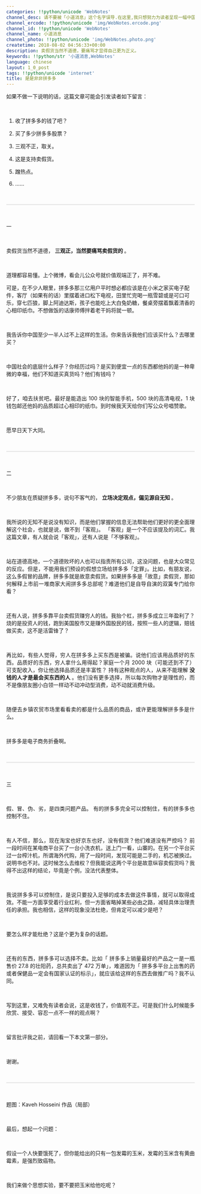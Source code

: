 ```yaml
---
categories: !!python/unicode 'WebNotes'
channel_desc: 请不要被「小道消息」这个名字误导.在这里,我只想努力为读者呈现一幅中国互联网的清明上河图.
channel_ercode: !!python/unicode 'img/WebNotes.ercode.png'
channel_id: !!python/unicode 'WebNotes'
channel_name: 小道消息
channel_photo: !!python/unicode 'img/WebNotes.photo.png'
createtime: 2018-08-02 04:56:33+00:00
description: 卖假货当然不道德，要痛骂才显得自己更为正义。
keywords: !!python/str '小道消息,WebNotes'
language: chinese
layout: 1_0_post
tags: !!python/unicode 'internet'
title: 是是非非拼多多
---
```

<div class="rich_media_content" id="js_content">
<p style="text-align: justify;">
         如果不做一下说明的话，这篇文章可能会引发读者如下留言：
        </p>
<p>
<br/>
</p>
<ol class="list-paddingleft-2" style="list-style-type: decimal;">
<li>
<p style="text-align: justify;">
           收了拼多多的钱了吧？
          </p>
</li>
<li>
<p style="text-align: justify;">
           买了多少拼多多股票？
          </p>
</li>
<li>
<p style="text-align: justify;">
           三观不正，取关。
          </p>
</li>
<li>
<p style="text-align: justify;">
           这是支持卖假货。
          </p>
</li>
<li>
<p>
           蹭热点。
          </p>
</li>
<li>
<p>
           ……
          </p>
</li>
</ol>
<p style="white-space: normal;">
<br/>
</p>
<hr style="margin-top: 1em;margin-bottom: 1em;white-space: normal;max-width: 100%;font-family: Lato, Helvetica, Arial, freesans, clean, sans-serif;border-right-width: 0px;border-bottom-width: 0px;border-left-width: 0px;border-top-style: solid;border-top-color: rgb(234, 234, 234);height: 1px;color: rgb(51, 51, 51);font-size: 15px;box-sizing: border-box !important;word-wrap: break-word !important;"/>
<p style="white-space: normal;">
<br/>
</p>
<p style="text-align: start;">
<span style="text-align: justify;">
          一
         </span>
</p>
<p style="text-align: start;">
<span style="text-align: justify;">
<br/>
</span>
</p>
<p style="text-align: justify;">
<span style="text-align: justify;">
          卖假货当然不道德，
          <strong>
           三观正，当然要痛骂卖假货的
          </strong>
          。
         </span>
<br/>
</p>
<p style="text-align: justify;">
<br/>
</p>
<p style="text-align: justify;">
         道理都容易懂。上个微博，看会儿公众号就价值观端正了，并不难。

可是，在不少人眼里，拼多多那三亿用户平时想必都应该是在小米之家买电子配件，客厅（如果有的话）里摆着进口松下电视，田里忙完喝一瓶雪碧或是可口可乐，穿七匹狼，脚上阿迪达斯，孩子也能吃上大白兔奶糖，餐桌旁摆着飘着清香的心相印纸巾。不想做饭的话康师傅拌着老干妈将就一顿。
        </p>
<p style="text-align: justify;">
<br/>
</p>
<p style="text-align: justify;">
         我告诉你中国至少一半人过不上这样的生活。你来告诉我他们应该买什么？去哪里买？
        </p>
<p style="text-align: justify;">
<br/>
</p>
<p style="text-align: justify;">
         中国社会的底层什么样子？你经历过吗？是买到便宜一点的东西都他妈的是一种卑微的幸福，他们不知道买真货吗？他们有钱吗？
        </p>
<p style="text-align: justify;">
<br/>
</p>
<p style="text-align: justify;">
         好了，咱去扶贫吧。最好是能造出 100 块的智能手机，500 块的高清电视，1 块钱包邮还他妈的品质超过心相印的纸巾。到时候我天天给你们写公众号唱赞歌。
        </p>
<p style="text-align: justify;">
<br/>
</p>
<p style="text-align: justify;">
         愿早日天下大同。
        </p>
<p>
<br/>
</p>
<hr style="margin-top: 1em;margin-bottom: 1em;white-space: normal;max-width: 100%;font-family: Lato, Helvetica, Arial, freesans, clean, sans-serif;border-right-width: 0px;border-bottom-width: 0px;border-left-width: 0px;border-top-style: solid;border-top-color: rgb(234, 234, 234);height: 1px;color: rgb(51, 51, 51);font-size: 15px;box-sizing: border-box !important;word-wrap: break-word !important;"/>
<p style="white-space: normal;">
<br/>
</p>
<p>
<span style="text-align: justify;">
          二
         </span>
</p>
<p>
<span style="text-align: justify;">
<br/>
</span>
</p>
<p>
<span style="text-align: justify;">
          不少朋友在质疑拼多多，说句不客气的，
          <strong>
           立场决定观点，偏见源自无知
          </strong>
          。
         </span>
</p>
<p>
<br/>
</p>
<p style="text-align: justify;">
<span style="text-align: justify;">
          我所说的无知不是说没有知识，而是他们掌握的信息无法帮助他们更好的更全面理解这个社会，也就是说，做不到「客观」。 「客观」是一个不应该提及的词汇。我这篇文章，有人就会说「客观」，还有人说是「不够客观」。
         </span>
</p>
<p style="text-align: justify;">
<span style="text-align: justify;">
<br/>
</span>
</p>
<p style="text-align: justify;">
<span style="text-align: justify;">
          站在道德高地，一个道德败坏的人也可以指责所有公司，这没问题，也是大众常见的反应。但是，不能用我们预设的假想立场给拼多多「定罪」。比如，有朋友说，这么多假冒的品牌，拼多多就是故意卖假货。如果拼多多是「故意」卖假货，那如何解释上市前一堆商家大闹拼多多总部呢？难道他们是自导自演的双簧专门给你看？
         </span>
</p>
<p style="text-align: justify;">
<span style="text-align: justify;">
<br/>
</span>
</p>
<p style="text-align: justify;">
<span style="text-align: justify;">
          还有人说，拼多多靠平台卖假货赚穷人的钱。我抬个杠，拼多多成立三年盈利了？烧的是投资人的钱，跑到美国股市又是赚外国股民的钱，按照一些人的逻辑，赔钱做买卖，这不是活雷锋了？
         </span>
</p>
<p style="text-align: justify;">
<span style="text-align: justify;">
<br/>
</span>
</p>
<p style="text-align: justify;">
<span style="text-align: justify;">
          再比如，有些人觉得，穷人在拼多多上买东西是被骗。说他们应该用品质好的东西。品质好的东西，穷人拿什么用得起？家庭一个月 2000 块（可能还到不了）可支配收入，你让他选择品质还是丰富性？
         </span>
         持有这种观点的人，从来不能理解
         <strong>
          没钱的人才是最会买东西的人
         </strong>
         。他们没有更多选择，所以每次购物才是理性的，而不是像朋友圈小白领一样动不动冲动型消费，动不动就消费升级。
        </p>
<p style="text-align: justify;">
<br/>
</p>
<p style="text-align: justify;">
         随便去乡镇农贸市场里看看卖的都是什么品质的商品，或许更能理解拼多多是什么。
        </p>
<p style="text-align: justify;">
<br/>
</p>
<p style="text-align: justify;">
         拼多多是电子商务折叠啊。
        </p>
<p style="white-space: normal;">
<br/>
</p>
<hr style="margin-top: 1em;margin-bottom: 1em;white-space: normal;max-width: 100%;font-family: Lato, Helvetica, Arial, freesans, clean, sans-serif;border-right-width: 0px;border-bottom-width: 0px;border-left-width: 0px;border-top-style: solid;border-top-color: rgb(234, 234, 234);height: 1px;color: rgb(51, 51, 51);font-size: 15px;box-sizing: border-box !important;word-wrap: break-word !important;"/>
<p style="white-space: normal;">
<br/>
</p>
<p>
<span style="text-align: justify;">
          三
         </span>
<span style="text-align: justify;">
<br/>
</span>
</p>
<p>
<span style="text-align: justify;">
<br/>
</span>
</p>
<p style="text-align: justify;">
<span style="text-align: justify;">
          假、冒、伪、劣，是四类问题产品。
         </span>
<span style="text-align: justify;">
          有的拼多多完全可以控制住，有的拼多多也控制不住。
         </span>
</p>
<p style="text-align: justify;">
<span style="text-align: justify;">
<br/>
</span>
</p>
<p style="text-align: justify;">
<span style="text-align: justify;">
          有人不信，那么，现在淘宝也好京东也好，没有假货？他们难道没有严控吗？
          <span style="text-align: justify;">
           前一段时间在某电商平台买了一台小洗衣机，送上门一看，山寨的。在另一个平台买过一台榨汁机，所谓海外代购，用了一段时间，发现可能是二手的，机芯被换过。说明书也不对。这时候怎么去维权？但我能说这两个平台是故意纵容卖假货吗？我得不出这样的结论，毕竟是个例，没法代表整体。
          </span>
</span>
</p>
<p style="text-align: justify;">
<span style="text-align: justify;">
<br/>
</span>
</p>
<p style="text-align: justify;">
<span style="text-align: justify;">
          我说拼多多可以控制住，是说只要投入足够的成本去做这件事情，就可以取得成效。不能一方面享受着行业红利，但一方面省略掉某些必由之路，减轻具体治理责任的承担。我也相信，这样的现象没法杜绝，但肯定可以减少是吧？
         </span>
</p>
<p style="text-align: justify;">
<span style="text-align: justify;">
<br/>
</span>
</p>
<p style="text-align: justify;">
<span style="text-align: justify;">
          要怎么样才能杜绝？这是个更为复杂的话题。
         </span>
</p>
<p style="text-align: justify;">
<span style="text-align: justify;">
<br/>
</span>
</p>
<p style="text-align: justify;">
         还有的东西，拼多多可以选择不卖。比如「
         <span style="">
          拼多多上销量最好的产品之一是一瓶售价 27.8 的壮阳药，总共卖出了 472 万单」，难道因为「
          <span style="">
           拼多多平台上出售的药或者保健品一定会有国家认证的标示」，就应该给这样的东西去做推广吗？我不认同。
          </span>
</span>
</p>
<p style="text-align: justify;">
<span style="text-align: justify;">
<br/>
</span>
</p>
<p style="text-align: justify;">
<span style="text-align: justify;">
          写到这里，又难免有读者会说，这是收钱了，价值观不正。可是我们什么时候能多欣赏、接受、容忍一点不一样的观点啊？
         </span>
</p>
<p style="text-align: justify;">
<span style="text-align: justify;">
<br/>
</span>
</p>
<p style="text-align: justify;">
         留言批评我之前，请回看一下本文第一部分。
        </p>
<p style="text-align: justify;">
<br/>
</p>
<p style="text-align: justify;">
         谢谢。
        </p>
<p style="text-align: justify;">
<br/>
</p>
<hr style="margin-top: 1em;margin-bottom: 1em;white-space: normal;max-width: 100%;font-family: Lato, Helvetica, Arial, freesans, clean, sans-serif;border-right-width: 0px;border-bottom-width: 0px;border-left-width: 0px;border-top-style: solid;border-top-color: rgb(234, 234, 234);height: 1px;color: rgb(51, 51, 51);font-size: 15px;box-sizing: border-box !important;word-wrap: break-word !important;"/>
<p style="white-space: normal;">
<br/>
</p>
<p>
         题图：Kaveh Hosseini 作品（局部）
        </p>
<p>
<br/>
</p>
<p style="text-align: justify;">
         最后，想起一个问题：
        </p>
<p>
<br/>
</p>
<p style="text-align: justify;">
         假设一个人快要饿死了，但你能给出的只有一包发霉的玉米，发霉的玉米含有黄曲霉素，是强烈致癌物。
        </p>
<p>
<br/>
</p>
<p style="text-align: justify;">
         我们来做个思想实验，要不要把玉米给他吃呢？
        </p>
</div>